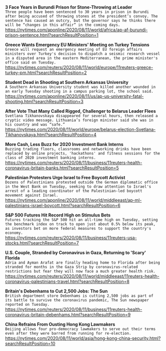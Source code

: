 **3 Face Years in Burundi Prison for Stone-Throwing at Leader**\
`Three people have been sentenced to 30 years in prison in Burundi after being accused of throwing stones at the president’s convoy. The sentence has caused an outcry, but the governor says he thinks there will be “changes in this affair” in the coming days.`\
https://nytimes.com/aponline/2020/08/11/world/africa/ap-af-burundi-prison-sentence.html?searchResultPosition=1

**Greece Wants Emergency EU Ministers' Meeting on Turkey Tensions**\
`Greece will request an emergency meeting of EU foreign affairs ministers over Turkey's decision to dispatch a seismic research vessel in a disputed area in the eastern Mediterranean, the prime minister's office said on Tuesday. `\
https://nytimes.com/reuters/2020/08/11/world/europe/11reuters-greece-turkey-pm.html?searchResultPosition=2

**Student Dead in Shooting at Southern Arkansas University**\
`A Southern Arkansas University student was killed another wounded in an early Tuesday shooting in a campus parking lot, the school said.`\
https://nytimes.com/aponline/2020/08/11/us/ap-us-university-fatal-shooting.html?searchResultPosition=3

**After Vote That Many Called Rigged, Challenger to Belarus Leader Flees**\
`Svetlana Tikhanovskaya disappeared for several hours, then released a cryptic video message. Lithuania’s foreign minister said she was in his country and was “safe.”`\
https://nytimes.com/2020/08/11/world/europe/belarus-election-Svetlana-Tikhanovskaya.html?searchResultPosition=4

**More Cash, Less Buzz for 2020 Investment Bank Interns**\
`Buzzing trading floors, classrooms and networking drinks have been replaced by online projects, 'hackathons' and fitness sessions for the class of 2020 investment banking interns.`\
https://nytimes.com/reuters/2020/08/11/business/11reuters-health-coronavirus-britain-banks.html?searchResultPosition=5

**Palestinian Protesters Urge Israel to Free Boycott Activist**\
`Dozens of Palestinians protested outside the German diplomatic office in the West Bank on Tuesday, seeking to draw attention to Israel's arrest of a leading coordinator of the Palestinian-led boycott movement against Israel.`\
https://nytimes.com/aponline/2020/08/11/world/middleeast/ap-ml-palestinians-israel-boycott.html?searchResultPosition=6

**S&P 500 Futures Hit Record High on Stimulus Bets**\
`Futures tracking the S&P 500 hit an all-time high on Tuesday, setting the benchmark index on track to open just about 0.5% below its peak, as investors bet on more federal measures to support the country's economy. `\
https://nytimes.com/reuters/2020/08/11/business/11reuters-usa-stocks.html?searchResultPosition=7

**U.S. Couple, Stranded by Coronavirus in Gaza, Returning to 'Scary' Florida**\
`Adria and Ayman Arafat are finally heading home to Florida after being stranded for months in the Gaza Strip by coronavirus-related restrictions but fear they will now face a much greater health risk.`\
https://nytimes.com/reuters/2020/08/11/world/middleeast/11reuters-health-coronavirus-palestinians-travel.html?searchResultPosition=8

**Britain's Debenhams to Cut 2,500 Jobs: The Sun**\
`British department store Debenhams is cutting 2,500 jobs as part of its battle to survive the coronavirus pandemic, The Sun newspaper reported on Tuesday. `\
https://nytimes.com/reuters/2020/08/11/business/11reuters-health-coronavirus-britain-debenhams.html?searchResultPosition=9

**China Refrains From Ousting Hong Kong Lawmakers**\
`Beijing allows four pro-democracy lawmakers to serve out their terms even after they were barred from running for re-election.`\
https://nytimes.com/2020/08/11/world/asia/hong-kong-china-security.html?searchResultPosition=10

